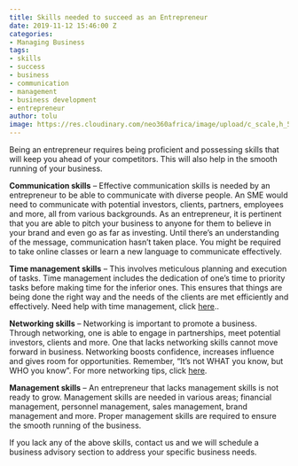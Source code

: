 ```yaml
---
title: Skills needed to succeed as an Entrepreneur
date: 2019-11-12 15:46:00 Z
categories:
- Managing Business
tags:
- skills
- success
- business
- communication
- management
- business development
- entrepreneur
author: tolu
image: https://res.cloudinary.com/neo360africa/image/upload/c_scale,h_500/v1573638222/NEO360%20BLOG/Business-39_t9n40i.jpg
---
```


Being an entrepreneur requires being proficient and possessing skills that will keep you ahead of your competitors. This will also help in the smooth running of your business.


**Communication skills** – Effective communication skills is needed by an entrepreneur to be able to communicate with diverse people. An SME would need to communicate with potential investors, clients, partners, employees and more, all from various backgrounds. As an entrepreneur, it is pertinent that you are able to pitch your business to anyone for them to believe in your brand and even go as far as investing. Until there’s an understanding of the message, communication hasn’t taken place. You might be required to take online classes or learn a new language to communicate effectively.


**Time management skills** – This involves meticulous planning and execution of tasks. Time management includes the dedication of one’s time to priority tasks before making time for the inferior ones. This ensures that things are being done the right way and the needs of the clients are met efficiently and effectively. Need help with time management, click <a href="https://www.blog.neo360africa.com/time-management-skills/" rel="nofollow" target="_blank">here</a>..


**Networking skills** – Networking is important to promote a business. Through networking, one is able to engage in partnerships, meet potential investors, clients and more. One that lacks networking skills cannot move forward in business. Networking boosts confidence, increases influence and gives room for opportunities. Remember, “It’s not WHAT you know, but WHO you know”. For more networking tips, click <a href="https://www.blog.neo360africa.com/making-the-right-connections-for-your-business-546ee5/" rel="nofollow" target="_blank">here</a>. 


**Management skills** – An entrepreneur that lacks management skills is not ready to grow. Management skills are needed in various areas; financial management, personnel management, sales management, brand management and more. Proper management skills are required to ensure the smooth running of the business.

If you lack any of the above skills, contact us and we will schedule a business advisory section to address your specific business needs.
